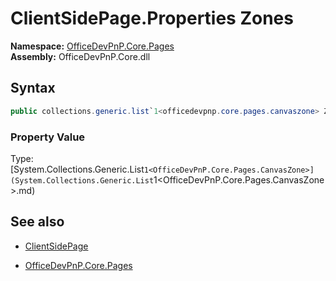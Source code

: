 # ClientSidePage.Properties Zones
**Namespace:** [OfficeDevPnP.Core.Pages](OfficeDevPnP.Core.Pages.md)  
**Assembly:** OfficeDevPnP.Core.dll  
## Syntax
```C#
public collections.generic.list`1<officedevpnp.core.pages.canvaszone> Zones { get; }
```

### Property Value
Type: [System.Collections.Generic.List`1<OfficeDevPnP.Core.Pages.CanvasZone>](System.Collections.Generic.List`1<OfficeDevPnP.Core.Pages.CanvasZone>.md) 

## See also
- [ClientSidePage](ClientSidePage.md) 

- [OfficeDevPnP.Core.Pages](OfficeDevPnP.Core.Pages.md)
